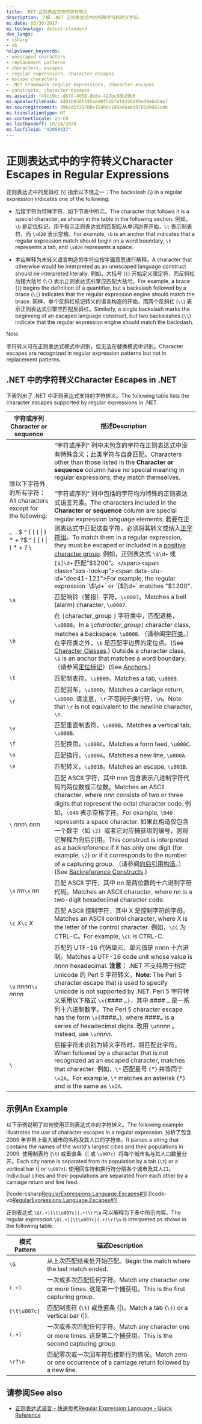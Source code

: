 ```yaml
---
title: .NET 正则表达式中的字符转义
description: 了解 .NET 正则表达式中的特殊字符和转义字符。
ms.date: 03/30/2017
ms.technology: dotnet-standard
dev_langs:
- csharp
- vb
helpviewer_keywords:
- unescaped characters
- replacement patterns
- characters, escapes
- regular expressions, character escapes
- escape characters
- .NET Framework regular expressions, character escapes
- constructs, character escapes
ms.assetid: f49cc9cc-db7d-4058-8b8a-422bc08b29b0
ms.openlocfilehash: 4491b83db195a8d0f5bbf4f4326d92ed9ebd24e7
ms.sourcegitcommit: 39b1d5f2978be15409c189a66ab30781d9082cd8
ms.translationtype: HT
ms.contentlocale: zh-CN
ms.lasthandoff: 10/14/2020
ms.locfileid: "92050437"
---
```

# <a name="character-escapes-in-regular-expressions"></a><span data-ttu-id="dee41-103">正则表达式中的字符转义</span><span class="sxs-lookup"><span data-stu-id="dee41-103">Character Escapes in Regular Expressions</span></span>
<span data-ttu-id="dee41-104">正则表达式中的反斜杠 (\\) 指示以下值之一：</span><span class="sxs-lookup"><span data-stu-id="dee41-104">The backslash (\\) in a regular expression indicates one of the following:</span></span>  
  
- <span data-ttu-id="dee41-105">后接字符为特殊字符，如下节表中所示。</span><span class="sxs-lookup"><span data-stu-id="dee41-105">The character that follows it is a special character, as shown in the table in the following section.</span></span> <span data-ttu-id="dee41-106">例如，`\b` 是定位标记，用于指示正则表达式的匹配应从单词边界开始，`\t` 表示制表符，而 `\x020` 表示空格。</span><span class="sxs-lookup"><span data-stu-id="dee41-106">For example, `\b` is an anchor that indicates that a regular expression match should begin on a word boundary, `\t` represents a tab, and `\x020` represents a space.</span></span>  
  
- <span data-ttu-id="dee41-107">本应解释为未转义语言构造的字符应按字面意思进行解释。</span><span class="sxs-lookup"><span data-stu-id="dee41-107">A character that otherwise would be interpreted as an unescaped language construct should be interpreted literally.</span></span> <span data-ttu-id="dee41-108">例如，大括号 (`{`) 开始定义限定符，而反斜杠后接大括号 (`\{`) 表示正则表达式引擎应匹配大括号。</span><span class="sxs-lookup"><span data-stu-id="dee41-108">For example, a brace (`{`) begins the definition of a quantifier, but a backslash followed by a brace (`\{`) indicates that the regular expression engine should match the brace.</span></span> <span data-ttu-id="dee41-109">同样，单个反斜杠标记转义的语言构造的开始，而两个反斜杠 (`\\`) 表示正则表达式引擎应匹配反斜杠。</span><span class="sxs-lookup"><span data-stu-id="dee41-109">Similarly, a single backslash marks the beginning of an escaped language construct, but two backslashes (`\\`) indicate that the regular expression engine should match the backslash.</span></span>  
  
> [!NOTE]
> <span data-ttu-id="dee41-110">字符转义可在正则表达式模式中识别，但无法在替换模式中识别。</span><span class="sxs-lookup"><span data-stu-id="dee41-110">Character escapes are recognized in regular expression patterns but not in replacement patterns.</span></span>  
  
## <a name="character-escapes-in-net"></a><span data-ttu-id="dee41-111">.NET 中的字符转义</span><span class="sxs-lookup"><span data-stu-id="dee41-111">Character Escapes in .NET</span></span>  
 <span data-ttu-id="dee41-112">下表列出了 .NET 中正则表达式支持的字符转义。</span><span class="sxs-lookup"><span data-stu-id="dee41-112">The following table lists the character escapes supported by regular expressions in .NET.</span></span>  
  
|<span data-ttu-id="dee41-113">字符或序列</span><span class="sxs-lookup"><span data-stu-id="dee41-113">Character or sequence</span></span>|<span data-ttu-id="dee41-114">描述</span><span class="sxs-lookup"><span data-stu-id="dee41-114">Description</span></span>|  
|---------------------------|-----------------|  
|<span data-ttu-id="dee41-115">除以下字符外的所有字符：</span><span class="sxs-lookup"><span data-stu-id="dee41-115">All characters except for the following:</span></span><br /><br /> <span data-ttu-id="dee41-116">。</span><span class="sxs-lookup"><span data-stu-id="dee41-116">.</span></span> <span data-ttu-id="dee41-117">$ ^ { [ ( &#124; ) \* + ?</span><span class="sxs-lookup"><span data-stu-id="dee41-117">$ ^ { [ ( &#124; ) \* + ?</span></span> \ |<span data-ttu-id="dee41-118">“字符或序列”  列中未包含的字符在正则表达式中没有特殊含义；此类字符与自身匹配。</span><span class="sxs-lookup"><span data-stu-id="dee41-118">Characters other than those listed in the **Character or sequence** column have no special meaning in regular expressions; they match themselves.</span></span><br /><br /> <span data-ttu-id="dee41-119">“字符或序列”  列中包括的字符均为特殊的正则表达式语言元素。</span><span class="sxs-lookup"><span data-stu-id="dee41-119">The characters included in the **Character or sequence** column are special regular expression language elements.</span></span> <span data-ttu-id="dee41-120">若要在正则表达式中匹配这些字符，必须将其转义或纳入[正字符组](character-classes-in-regular-expressions.md)。</span><span class="sxs-lookup"><span data-stu-id="dee41-120">To match them in a regular expression, they must be escaped or included in a [positive character group](character-classes-in-regular-expressions.md).</span></span> <span data-ttu-id="dee41-121">例如，正则表达式 `\$\d+` 或 `[$]\d+` 匹配“$1200”。</span><span class="sxs-lookup"><span data-stu-id="dee41-121">For example, the regular expression `\$\d+` or `[$]\d+` matches "$1200".</span></span>|  
|`\a`|<span data-ttu-id="dee41-122">匹配响铃（警报）字符，`\u0007`。</span><span class="sxs-lookup"><span data-stu-id="dee41-122">Matches a bell (alarm) character, `\u0007`.</span></span>|  
|`\b`|<span data-ttu-id="dee41-123">在 `[`character_group  `]` 字符类中，匹配退格，`\u0008`。</span><span class="sxs-lookup"><span data-stu-id="dee41-123">In a `[`*character_group*`]` character class, matches a backspace, `\u0008`.</span></span>  <span data-ttu-id="dee41-124">（请参阅[字符类](character-classes-in-regular-expressions.md)。）在字符类之外，`\b` 是匹配字边界的定位点。</span><span class="sxs-lookup"><span data-stu-id="dee41-124">(See [Character Classes](character-classes-in-regular-expressions.md).) Outside a character class, `\b` is an anchor that matches a word boundary.</span></span> <span data-ttu-id="dee41-125">（请参阅[定位标记](anchors-in-regular-expressions.md)）</span><span class="sxs-lookup"><span data-stu-id="dee41-125">(See [Anchors](anchors-in-regular-expressions.md).)</span></span>|  
|`\t`|<span data-ttu-id="dee41-126">匹配制表符，`\u0009`。</span><span class="sxs-lookup"><span data-stu-id="dee41-126">Matches a tab, `\u0009`.</span></span>|  
|`\r`|<span data-ttu-id="dee41-127">匹配回车，`\u000D`。</span><span class="sxs-lookup"><span data-stu-id="dee41-127">Matches a carriage return, `\u000D`.</span></span> <span data-ttu-id="dee41-128">请注意，`\r` 不等同于换行符，`\n`。</span><span class="sxs-lookup"><span data-stu-id="dee41-128">Note that `\r` is not equivalent to the newline character, `\n`.</span></span>|  
|`\v`|<span data-ttu-id="dee41-129">匹配垂直制表符，`\u000B`。</span><span class="sxs-lookup"><span data-stu-id="dee41-129">Matches a vertical tab, `\u000B`.</span></span>|  
|`\f`|<span data-ttu-id="dee41-130">匹配换页，`\u000C`。</span><span class="sxs-lookup"><span data-stu-id="dee41-130">Matches a form feed, `\u000C`.</span></span>|  
|`\n`|<span data-ttu-id="dee41-131">匹配换行，`\u000A`。</span><span class="sxs-lookup"><span data-stu-id="dee41-131">Matches a new line, `\u000A`.</span></span>|  
|`\e`|<span data-ttu-id="dee41-132">匹配转义，`\u001B`。</span><span class="sxs-lookup"><span data-stu-id="dee41-132">Matches an escape, `\u001B`.</span></span>|  
|<span data-ttu-id="dee41-133">`\` *nnn*</span><span class="sxs-lookup"><span data-stu-id="dee41-133">`\` *nnn*</span></span>|<span data-ttu-id="dee41-134">匹配 ASCII 字符，其中 nnn  包含表示八进制字符代码的两位数或三位数。</span><span class="sxs-lookup"><span data-stu-id="dee41-134">Matches an ASCII character, where *nnn* consists of two or three digits that represent the octal character code.</span></span> <span data-ttu-id="dee41-135">例如，`\040` 表示空格字符。</span><span class="sxs-lookup"><span data-stu-id="dee41-135">For example, `\040` represents a space character.</span></span> <span data-ttu-id="dee41-136">如果此构造仅包含一个数字（如 `\2`）或者它对应捕获组的编号，则将它解释为向后引用。</span><span class="sxs-lookup"><span data-stu-id="dee41-136">This construct is interpreted as a backreference if it has only one digit (for example, `\2`) or if it corresponds to the number of a capturing group.</span></span> <span data-ttu-id="dee41-137">（请参阅[向后引用构造](backreference-constructs-in-regular-expressions.md)。）</span><span class="sxs-lookup"><span data-stu-id="dee41-137">(See [Backreference Constructs](backreference-constructs-in-regular-expressions.md).)</span></span>|  
|<span data-ttu-id="dee41-138">`\x` *nn*</span><span class="sxs-lookup"><span data-stu-id="dee41-138">`\x` *nn*</span></span>|<span data-ttu-id="dee41-139">匹配 ASCII 字符，其中 nn  是两位数的十六进制字符代码。</span><span class="sxs-lookup"><span data-stu-id="dee41-139">Matches an ASCII character, where *nn* is a two-digit hexadecimal character code.</span></span>|  
|<span data-ttu-id="dee41-140">`\c` *X*</span><span class="sxs-lookup"><span data-stu-id="dee41-140">`\c` *X*</span></span>|<span data-ttu-id="dee41-141">匹配 ASCII 控制字符，其中 X 是控制字符的字母。</span><span class="sxs-lookup"><span data-stu-id="dee41-141">Matches an ASCII control character, where X is the letter of the control character.</span></span> <span data-ttu-id="dee41-142">例如，`\cC` 为 CTRL-C。</span><span class="sxs-lookup"><span data-stu-id="dee41-142">For example, `\cC` is CTRL-C.</span></span>|  
|<span data-ttu-id="dee41-143">`\u` *nnnn*</span><span class="sxs-lookup"><span data-stu-id="dee41-143">`\u` *nnnn*</span></span>|<span data-ttu-id="dee41-144">匹配的 UTF-16 代码单元，单元值是 nnnn  十六进制。</span><span class="sxs-lookup"><span data-stu-id="dee41-144">Matches a UTF-16 code unit whose value is *nnnn* hexadecimal.</span></span> <span data-ttu-id="dee41-145">**注意：** .NET 不支持用于指定 Unicode 的 Perl 5 字符转义。</span><span class="sxs-lookup"><span data-stu-id="dee41-145">**Note:**  The Perl 5 character escape that is used to specify Unicode is not supported by .NET.</span></span> <span data-ttu-id="dee41-146">Perl 5 字符转义采用以下格式 `\x{`####  `…}`，其中 ####  `…` 是一系列十六进制数字。</span><span class="sxs-lookup"><span data-stu-id="dee41-146">The Perl 5 character escape has the form `\x{`*####*`…}`, where *####*`…` is a series of hexadecimal digits.</span></span> <span data-ttu-id="dee41-147">改用 `\u`nnnn  。</span><span class="sxs-lookup"><span data-stu-id="dee41-147">Instead, use `\u`*nnnn*.</span></span>|  
|`\`|<span data-ttu-id="dee41-148">后接字符未识别为转义字符时，将匹配此字符。</span><span class="sxs-lookup"><span data-stu-id="dee41-148">When followed by a character that is not recognized as an escaped character, matches that character.</span></span> <span data-ttu-id="dee41-149">例如，`\*` 匹配星号 (\*) 并等同于 `\x2A`。</span><span class="sxs-lookup"><span data-stu-id="dee41-149">For example, `\*` matches an asterisk (\*) and is the same as `\x2A`.</span></span>|  
  
## <a name="an-example"></a><span data-ttu-id="dee41-150">示例</span><span class="sxs-lookup"><span data-stu-id="dee41-150">An Example</span></span>  
 <span data-ttu-id="dee41-151">以下示例说明了如何使用正则表达式中的字符转义。</span><span class="sxs-lookup"><span data-stu-id="dee41-151">The following example illustrates the use of character escapes in a regular expression.</span></span> <span data-ttu-id="dee41-152">分析了包含 2009 年世界上最大城市的名称及其人口的字符串。</span><span class="sxs-lookup"><span data-stu-id="dee41-152">It parses a string that contains the names of the world's largest cities and their populations in 2009.</span></span> <span data-ttu-id="dee41-153">使用制表符 (`\t`) 或垂直条（&#124; 或 `\u007c`）将每个城市名与其人口数量分开。</span><span class="sxs-lookup"><span data-stu-id="dee41-153">Each city name is separated from its population by a tab (`\t`) or a vertical bar (&#124; or `\u007c`).</span></span> <span data-ttu-id="dee41-154">使用回车符和换行符分隔各个城市及其人口。</span><span class="sxs-lookup"><span data-stu-id="dee41-154">Individual cities and their populations are separated from each other by a carriage return and line feed.</span></span>  
  
 [!code-csharp[RegularExpressions.Language.Escapes#1](../../../samples/snippets/csharp/VS_Snippets_CLR/regularexpressions.language.escapes/cs/escape1.cs#1)]
 [!code-vb[RegularExpressions.Language.Escapes#1](../../../samples/snippets/visualbasic/VS_Snippets_CLR/regularexpressions.language.escapes/vb/escape1.vb#1)]  
  
 <span data-ttu-id="dee41-155">正则表达式 `\G(.+)[\t\u007c](.+)\r?\n` 可以解释为下表中所示内容。</span><span class="sxs-lookup"><span data-stu-id="dee41-155">The regular expression `\G(.+)[\t\u007c](.+)\r?\n` is interpreted as shown in the following table.</span></span>  
  
|<span data-ttu-id="dee41-156">模式</span><span class="sxs-lookup"><span data-stu-id="dee41-156">Pattern</span></span>|<span data-ttu-id="dee41-157">描述</span><span class="sxs-lookup"><span data-stu-id="dee41-157">Description</span></span>|  
|-------------|-----------------|  
|`\G`|<span data-ttu-id="dee41-158">从上次匹配结束处开始匹配。</span><span class="sxs-lookup"><span data-stu-id="dee41-158">Begin the match where the last match ended.</span></span>|  
|`(.+)`|<span data-ttu-id="dee41-159">一次或多次匹配任何字符。</span><span class="sxs-lookup"><span data-stu-id="dee41-159">Match any character one or more times.</span></span> <span data-ttu-id="dee41-160">这是第一个捕获组。</span><span class="sxs-lookup"><span data-stu-id="dee41-160">This is the first capturing group.</span></span>|  
|`[\t\u007c]`|<span data-ttu-id="dee41-161">匹配制表符 (`\t`) 或垂直条 (&#124;)。</span><span class="sxs-lookup"><span data-stu-id="dee41-161">Match a tab (`\t`) or a vertical bar (&#124;).</span></span>|  
|`(.+)`|<span data-ttu-id="dee41-162">一次或多次匹配任何字符。</span><span class="sxs-lookup"><span data-stu-id="dee41-162">Match any character one or more times.</span></span> <span data-ttu-id="dee41-163">这是第二个捕获组。</span><span class="sxs-lookup"><span data-stu-id="dee41-163">This is the second capturing group.</span></span>|  
|`\r?\n`|<span data-ttu-id="dee41-164">匹配零次或一次回车符后接新行的情况。</span><span class="sxs-lookup"><span data-stu-id="dee41-164">Match zero or one occurrence of a carriage return followed by a new line.</span></span>|  
  
## <a name="see-also"></a><span data-ttu-id="dee41-165">请参阅</span><span class="sxs-lookup"><span data-stu-id="dee41-165">See also</span></span>

- [<span data-ttu-id="dee41-166">正则表达式语言 - 快速参考</span><span class="sxs-lookup"><span data-stu-id="dee41-166">Regular Expression Language - Quick Reference</span></span>](regular-expression-language-quick-reference.md)
